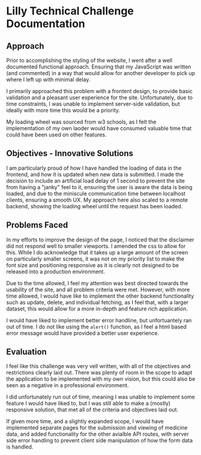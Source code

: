 # Lilly Technical Challenge Documentation

## Approach
Prior to accomplishing the styling of the website, I went after a well documented functional approach. Ensuring that my JavaScript was written (and commented) in a way that would allow for another developer to pick up where I left up with minimal delay. 

I primarily approached this problem with a frontent design, to provide basic validation and a pleasant user experience for the site. Unfortunately, due to time constraints, I was unable to implement server-side validation, but ideally with more time this would be a priority.

My loading wheel was sourced from w3 schools, as I felt the implementation of my own laoder would have consumed valuable time that could have been used on other features. 

## Objectives - Innovative Solutions
I am particularly proud of how I have handled the loading of data in the frontend, and how it is updated when new data is submitted. I made the decision to include an artificial load delay of 1 second to prevent the site from having a "janky" feel to it, ensuring the user is aware the data is being loaded, and due to the miniscule communication time between localhost clients, ensuring a smooth UX. My approach here also scaled to a remote backend, showing the loading wheel until the request has been loaded.

## Problems Faced
In my efforts to improve the design of the page, I noticed that the disclaimer did not respond well to smaller viewports. I amended the css to allow for this. While I do acknowledge that it takes up a large amount of the screen on particularly smaller screens, it was not on my priority list to make the font size and positioning responsive as it is clearly not designed to be released into a production environment. 

Due to the time allowed, I feel my attention was best directed towards the usability of the site, and all problem criteria were met. However, with more time allowed, I would have like to implement the other backend functionality such as update, delete, and individual fetching, as I feel that, with a larger dataset, this would allow for a more in-depth and feature rich application. 

I would have liked to implement better error handline, but unfortuantely ran out of time. I do not like using the `alert()` function, as I feel a html based error message would have provided a better user experience. 

## Evaluation
I feel like this challenge was very vell written, with all of the objectives and restrictions clearly laid out. There was plenty of room in the scope to adapt the application to be implemented with my own vision, but this could also be seen as a negative in a professional environment. 

I did unfortunately run out of time, meaning I was unable to implement some feature I would have liked to, but I was still able to make a (mostly) responsive solution, that met all of the criteria and objectives laid out. 

If given more time, and a slightly expanded scope, I would have implemented separate pages for the submission and viewing of medicine data, and added functionality for the other avialble API routes, with server side error handling to prevent client side manipulation of how the form data is handled. 